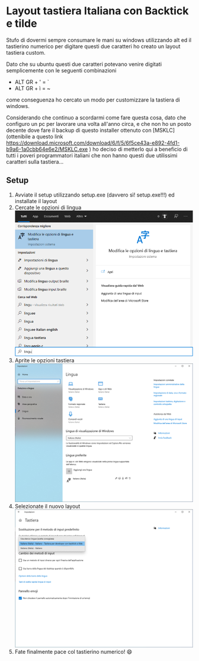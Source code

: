 # Layout tastiera Italiana con Backtick e tilde

Stufo di dovermi sempre consumare le mani su windows utilizzando alt ed il tastierino numerico per digitare questi due caratteri ho creato un layout tastiera custom.

Dato che su ubuntu questi due caratteri potevano venire digitati semplicemente con le seguenti combinazioni

- ALT GR + ' = `
- ALT GR + ì = ~

come conseguenza ho cercato un modo per customizzare la tastiera di windows.

Considerando che continuo a scordarmi come fare questa cosa, dato che configuro un pc per lavorare una volta all'anno circa, e che non ho un posto decente dove fare il backup di questo installer ottenuto con [MSKLC](ottenibile a questo link https://download.microsoft.com/download/6/f/5/6f5ce43a-e892-4fd1-b9a6-1a0cbb64e6e2/MSKLC.exe ) ho deciso di metterlo qui a beneficio di tutti i poveri programmatori italiani che non hanno questi due utilissimi caratteri sulla tastiera...

## Setup

1. Avviate il setup utilizzando setup.exe (davvero sì! setup.exe!!!) ed installate il layout
2. Cercate le opzioni di lingua ![Step 0](step0.png)
3. Aprite le opzioni tastiera ![Step 3](step1.png)
4. Selezionate il nuovo layout ![Step 2](step2.png)
5. Fate finalmente pace col tastierino numerico! :smile:

